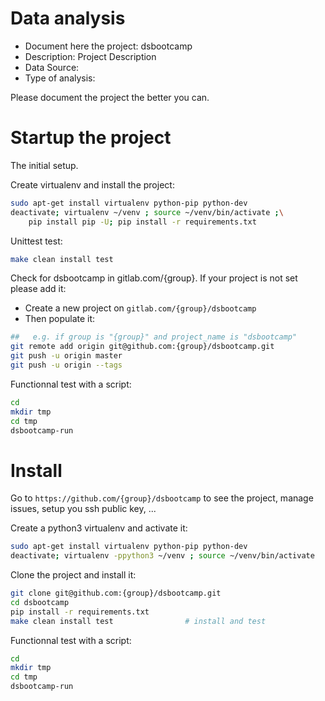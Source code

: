 # Data analysis
- Document here the project: dsbootcamp
- Description: Project Description
- Data Source:
- Type of analysis:

Please document the project the better you can.

# Startup the project

The initial setup.

Create virtualenv and install the project:
```bash
sudo apt-get install virtualenv python-pip python-dev
deactivate; virtualenv ~/venv ; source ~/venv/bin/activate ;\
    pip install pip -U; pip install -r requirements.txt
```

Unittest test:
```bash
make clean install test
```

Check for dsbootcamp in gitlab.com/{group}.
If your project is not set please add it:

- Create a new project on `gitlab.com/{group}/dsbootcamp`
- Then populate it:

```bash
##   e.g. if group is "{group}" and project_name is "dsbootcamp"
git remote add origin git@github.com:{group}/dsbootcamp.git
git push -u origin master
git push -u origin --tags
```

Functionnal test with a script:

```bash
cd
mkdir tmp
cd tmp
dsbootcamp-run
```

# Install

Go to `https://github.com/{group}/dsbootcamp` to see the project, manage issues,
setup you ssh public key, ...

Create a python3 virtualenv and activate it:

```bash
sudo apt-get install virtualenv python-pip python-dev
deactivate; virtualenv -ppython3 ~/venv ; source ~/venv/bin/activate
```

Clone the project and install it:

```bash
git clone git@github.com:{group}/dsbootcamp.git
cd dsbootcamp
pip install -r requirements.txt
make clean install test                # install and test
```
Functionnal test with a script:

```bash
cd
mkdir tmp
cd tmp
dsbootcamp-run
```
